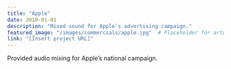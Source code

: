 ```yaml
---
title: "Apple"
date: 2010-01-01
description: "Mixed sound for Apple’s advertising campaign."
featured_image: "/images/commercials/apple.jpg"  # Placeholder for artwork
link: "[Insert project URL]"
---
```

Provided audio mixing for Apple’s national campaign.
